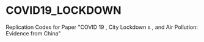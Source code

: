# COVID19_LOCKDOWN
Replication Codes for Paper "COVID 19 , City Lockdown s , and Air Pollution: Evidence from China"
